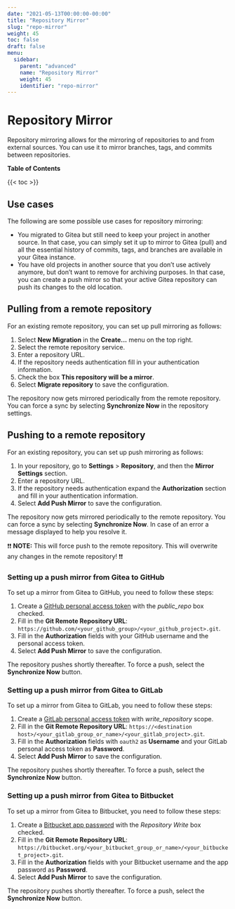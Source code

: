 ```yaml
---
date: "2021-05-13T00:00:00-00:00"
title: "Repository Mirror"
slug: "repo-mirror"
weight: 45
toc: false
draft: false
menu:
  sidebar:
    parent: "advanced"
    name: "Repository Mirror"
    weight: 45
    identifier: "repo-mirror"
---
```


# Repository Mirror

Repository mirroring allows for the mirroring of repositories to and from external sources. You can use it to mirror branches, tags, and commits between repositories.

**Table of Contents**

{{< toc >}}

## Use cases

The following are some possible use cases for repository mirroring:

- You migrated to Gitea but still need to keep your project in another source. In that case, you can simply set it up to mirror to Gitea (pull) and all the essential history of commits, tags, and branches are available in your Gitea instance.
- You have old projects in another source that you don’t use actively anymore, but don’t want to remove for archiving purposes. In that case, you can create a push mirror so that your active Gitea repository can push its changes to the old location.

## Pulling from a remote repository

For an existing remote repository, you can set up pull mirroring as follows:

1. Select **New Migration** in the **Create...** menu on the top right.
2. Select the remote repository service.
3. Enter a repository URL.
4. If the repository needs authentication fill in your authentication information.
5. Check the box **This repository will be a mirror**.
5. Select **Migrate repository** to save the configuration.

The repository now gets mirrored periodically from the remote repository. You can force a sync by selecting **Synchronize Now** in the repository settings.

## Pushing to a remote repository

For an existing repository, you can set up push mirroring as follows:

1. In your repository, go to **Settings** > **Repository**, and then the **Mirror Settings** section.
2. Enter a repository URL.
3. If the repository needs authentication expand the **Authorization** section and fill in your authentication information.
4. Select **Add Push Mirror** to save the configuration.

The repository now gets mirrored periodically to the remote repository. You can force a sync by selecting **Synchronize Now**. In case of an error a message displayed to help you resolve it.

:exclamation::exclamation: **NOTE:** This will force push to the remote repository. This will overwrite any changes in the remote repository! :exclamation::exclamation:

### Setting up a push mirror from Gitea to GitHub

To set up a mirror from Gitea to GitHub, you need to follow these steps:

1. Create a [GitHub personal access token](https://docs.github.com/en/github/authenticating-to-github/creating-a-personal-access-token) with the *public_repo* box checked.
2. Fill in the **Git Remote Repository URL**: `https://github.com/<your_github_group>/<your_github_project>.git`.
3. Fill in the **Authorization** fields with your GitHub username and the personal access token.
4. Select **Add Push Mirror** to save the configuration.

The repository pushes shortly thereafter. To force a push, select the **Synchronize Now** button.

### Setting up a push mirror from Gitea to GitLab

To set up a mirror from Gitea to GitLab, you need to follow these steps:

1. Create a [GitLab personal access token](https://docs.gitlab.com/ee/user/profile/personal_access_tokens.html) with *write_repository* scope.
2. Fill in the **Git Remote Repository URL**: `https://<destination host>/<your_gitlab_group_or_name>/<your_gitlab_project>.git`.
3. Fill in the **Authorization** fields with `oauth2` as **Username** and your GitLab personal access token as **Password**.
4. Select **Add Push Mirror** to save the configuration.

The repository pushes shortly thereafter. To force a push, select the **Synchronize Now** button.

### Setting up a push mirror from Gitea to Bitbucket

To set up a mirror from Gitea to Bitbucket, you need to follow these steps:

1. Create a [Bitbucket app password](https://support.atlassian.com/bitbucket-cloud/docs/app-passwords/) with the *Repository Write* box checked.
2. Fill in the **Git Remote Repository URL**: `https://bitbucket.org/<your_bitbucket_group_or_name>/<your_bitbucket_project>.git`.
3. Fill in the **Authorization** fields with your Bitbucket username and the app password as **Password**.
4. Select **Add Push Mirror** to save the configuration.

The repository pushes shortly thereafter. To force a push, select the **Synchronize Now** button.
